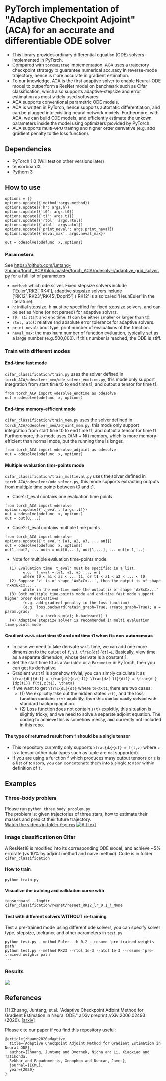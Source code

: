 # PyTorch implementation of "Adaptive Checkpoint Adjoint" (ACA) for an accurate and differentiable ODE solver
- This library provides ordinary differential equation (ODE) solvers implemented in PyTorch. <br/>
- Compared with ```torchdiffeq``` implementation, ACA uses a trajectory checkpoint strategy to guarantee numerical accuracy in reverse-mode trajectory, hence is more accurate in gradient estimation. <br/>
- To our knowledge, ACA is the first adaptive solver to enable Neural-ODE model to outperform a ResNet model on benchmark such as Cifar classification, which also supports adaptive-stepsize and error estimation as most widely used softwares. <br/>
- ACA supports conventional parametric ODE models. <br/>
- ACA is written in PyTorch, hence supports automatic differentiation, and can be plugged into exisiting neural network models. Furthermore, with ACA, we can build ODE models, and efficiently estimate the unkown parameters inside the model using optimizers provided by PyTorch.
- ACA supports multi-GPU trainng and higher order derivative (e.g. add gradient penalty to the loss function).

## Dependencies
- PyTorch 1.0 (Will test on other versions later)
- tensorboardX
- Pythorn 3

## How to use
```
options = {}
options.update({'method':args.method})
options.update({'h': args.h})
options.update({'t0': args.t0})
options.update({'t1': args.t1})
options.update({'rtol': args.rtol})
options.update({'atol': args.atol})
options.update({'print_neval': args.print_neval})
options.update({'neval_max': args.neval_max})

out = odesolve(odefunc, x, options)
```
### Parameters
See https://github.com/juntang-zhuang/torch_ACA/blob/master/torch_ACA/odesolver/adaptive_grid_solver.py for a full list of parameters
- ```method```: which ode solver. Fixed stepsize solvers include ['Euler','RK2','RK4'], adaptive stepsize solvers include ['RK12','RK23','RK45','Dopri5'] ('RK12' is also called 'HeunEuler' in the literature).
- ```h```: initial stepsize. h must be specified for fixed stepsize solvers, and can be set as None (or not parsed) for adaptive solvers.
- ```t0, t1```: start and end time. t1 can be either smaller or larger than t0.
- ```rtol, atol```: relative and absolute error tolerance for adaptive solvers. 
- ```print_neval```: bool type, print number of evaluations of the function.
- ```neval_max```: the maximum number of function evaluation, typically set as a large number (e.g. 500,000). If this number is reached, the ODE is stiff.

### Train with different modes
#### End-time fast mode <br/>
```cifar_classification/train.py``` uses the solver defined in ```torch_ACA/odesolver_mem/ode_solver_endtime.py```, this mode only support integration from start time t0 to end time t1, and output a tensor for time t1.
```
from torch_ACA import odesolve_endtime as odesolve
out = odesolve(odefunc, x, options)
```

#### End-time memory-efficient mode <br/>
```cifar_classification/train_mem.py``` uses the solver defined in ```torch_ACA/odesolver_mem/adjoint_mem.py```, this mode only support integration from start time t0 to end time t1, and output a tensor for time t1. Furtheremore, this mode uses O(Nf + Nt) memory, which is more memory-efficient than normal mode, but the running time is longer.
```
from torch_ACA import odesolve_adjoint as odesolve
out = odesolve(odefunc, x, options)
```

#### Multiple evaluation time-points mode <br/>
```cifar_classification/train_multieval.py``` uses the solver defined in ```torch_ACA/odesolver/ode_solver.py```, this mode supports extracting outputs from multiple time points between t0 and t1. 

- Case1: t_eval contains one evaluation time points
```
from torch_ACA import odesolve
options.update({'t_eval': [args.t1]})
out = odesolve(odefunc, x, options)
out = out[0,...]
```
- Case2:  t_eval contains multiple time points
```
from torch_ACA import odesolve
options.update({'t_eval': [a1, a2, a3, ... an]})
out = odesolve(odefunc, x, options)
out1, out2, ... outn = out[0,...], out[1,...], ... out[n-1,...]
```

- Note for multiple evaluation time-points mode: <br/>
```
  (1) Evaluation time 't_eval' must be specified in a list. 
        e.g.  t_eval = [a1, a2, a3 ..., an]  
        where t0 < a1 < a2 < ... t1, or t1 < a1 < a2 < ... < t0 
  (2) Suppose 'z' is of shape 'AxBxCx...', then the output is of shape 'nxAxBxCx...', 
        while in the end-time mode the output is of shape 'AxBxCx...'
  (3) Both multiple time-points mode and end-time fast mode support higher order derivatives 
        (e.g. add gradient penalty in the loss function)
        (e.g. loss.backward(retain_graph=True, create_graph=True); a = param.grad; 
              b = torch.sum(a); b.backward() )
  (4) Adaptive stepsize solver is recommended in multi evaluation time-points mode
```

#### Gradient w.r.t. start time t0 and end time t1 when f is non-autonomous
- In case we need to take derivate w.r.t. time, we can add one more dimension to the output of ```f```, s.t. ```\frac{dt}{dt}=1```. Basically, view time as a separate dimension, whose derivate is a constant 1. 
- Set the start time t0 as a ```Variable``` or a ```Parameter``` in PyTorch, then you can get its derivative.
- Gradient w.r.t t1 is somehow trivial, you can simply calculate it as <br/>
```\frac{dL}{dt1} = \frac{dL}{dz(t1)} \frac{dz(t1)}{dt1} = \frac{dL}{dz(t1)} f(t1,z(t1), \theta)```
- If we want to get ```\frac{dL}{dt}``` where ```t0<t<t1```, there are two cases: <br/>
  -  (1) We explicitly take out the hidden states ```z(t)```, and the loss function contains ```z(t)``` explcitly, then this can be easily solved with standard backpropagation. <br/>
  - (2) Loss function does not contain ```z(t)``` explcitly, this situation is slightly tricky, and we need to solve a separate adjoint equation. The coding to achieve this is somehow messy, and currently not included in this repo.
  
#### The type of returned result from ```f``` should be a single tensor
- This repository currently only supports ``` \frac{dz}{dt} = f(t,z) ``` where ```z``` is a tensor (other data types such as tuple are not supported). <br/>
- If you are using a function ```f``` which produces many output tensors or ```z``` is a list of tensors, you can concatenate them into a single tensor within definition of ```f```.


## Examples
### Three-body problem
Please run ```python three_body_problem.py ```. <br/>
The problem is: given trajectories of three stars, how to estimate their masses and predict their future trajectory.<br/>
[Watch the videos in folder ```figures```](https://www.youtube.com/playlist?list=PL7KkG3n9bER4ODAMzAKzfXIaF0ndUxK-N)
[![Alt text](./figures/three_body.png)](https://www.youtube.com/playlist?list=PL7KkG3n9bER4ODAMzAKzfXIaF0ndUxK-N)

### Image classification on Cifar
A ResNet18 is modified into its corresponding ODE model, and achieve ~5% errorate (vs 10% by adjoint method and naive method).
Code is in folder ```cifar_classification```
#### How to train
```
python train.py
```
#### Visualize the training and validation curve with 
```
tensorboard --logdir cifar_classification/resnet/resnet_RK12_lr_0.1_h_None
```
#### Test with different solvers WITHOUT re-training
Test a pre-trained model using different ode solvers, you can specify solver type, stepsize, toelrance and other parameters in ```test.py```
```
python test.py --method Euler --h 0.2 --resume 'pre-trained weights path'
python test.py --method RK23 --rtol 1e-3 --atol 1e-3 --resume 'pre-trained weights path'
...
```

### Results
<img src="./figures/results.png">

## References
[1] Zhuang, Juntang, et al. "Adaptive Checkpoint Adjoint Method for Gradient Estimation in Neural ODE." arXiv preprint arXiv:2006.02493 (2020). [[arxiv]](https://arxiv.org/abs/2006.02493) <br/>

Please cite our paper if you find this repository useful:
```
@article{zhuang2020adaptive,
  title={Adaptive Checkpoint Adjoint Method for Gradient Estimation in Neural ODE},
  author={Zhuang, Juntang and Dvornek, Nicha and Li, Xiaoxiao and Tatikonda, 
  Sekhar and Papademetris, Xenophon and Duncan, James},
  journal={ICML},
  year={2020}
}
```
